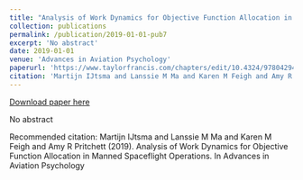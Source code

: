 ```yaml
---
title: "Analysis of Work Dynamics for Objective Function Allocation in Manned Spaceflight Operations"
collection: publications
permalink: /publication/2019-01-01-pub7
excerpt: 'No abstract'
date: 2019-01-01
venue: 'Advances in Aviation Psychology'
paperurl: 'https://www.taylorfrancis.com/chapters/edit/10.4324/9780429492181-5/analysis-work-dynamics-objective-function-allocation-manned-spaceflight-operations-martijn-ijtsma-lanssie-ma-karen-feigh-amy-pritchett'
citation: 'Martijn IJtsma and Lanssie M Ma and Karen M Feigh and Amy R Pritchett (2019). Analysis of Work Dynamics for Objective Function Allocation in Manned Spaceflight Operations. In Advances in Aviation Psychology'
---
```


<a href='https://www.taylorfrancis.com/chapters/edit/10.4324/9780429492181-5/analysis-work-dynamics-objective-function-allocation-manned-spaceflight-operations-martijn-ijtsma-lanssie-ma-karen-feigh-amy-pritchett'>Download paper here</a>

No abstract

Recommended citation: Martijn IJtsma and Lanssie M Ma and Karen M Feigh and Amy R Pritchett (2019). Analysis of Work Dynamics for Objective Function Allocation in Manned Spaceflight Operations. In Advances in Aviation Psychology